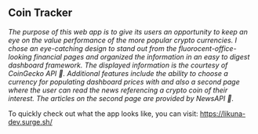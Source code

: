 ## Coin Tracker

*The purpose of this web app is to give its users an opportunity to keep an eye on the value performance of
the more popular crypto currencies. I chose an eye-catching design to stand out from the fluorocent-office-looking financial 
pages and organized the information in an easy to digest dashboard framework. The displayed information is the courtesy of 
CoinGecko API :lizard:. Additional features include the ability to choose a currency for populating dashboard prices with and also a second page where the user can read the news referencing a crypto coin of their interest. The articles on the second page are provided by NewsAPI :newspaper:.*


To quickly check out what the app looks like, you can visit: https://likuna-dev.surge.sh/




